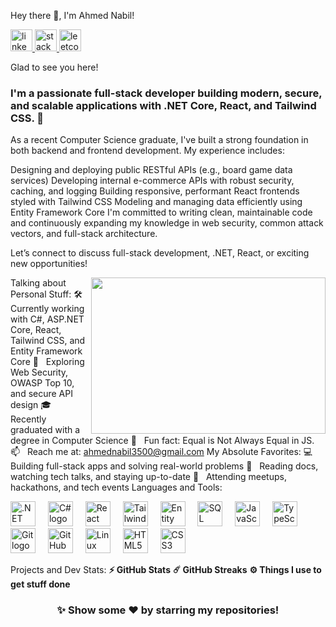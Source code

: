 Hey there 👋, I'm Ahmed Nabil!
<div align="left">
<a href="https://www.linkedin.com/in/ahmed-nabil-50426734b/" target="_blank">
<img src="https://img.shields.io/static/v1?message=LinkedIn&logo=linkedin&label=&color=0077B5&logoColor=white&labelColor=&style=for-the-badge" height="35" alt="linkedin logo" />
</a>
<a href="https://stackoverflow.com/users/17816404/a-ahmad" target="_blank">
<img src="https://img.shields.io/static/v1?message=Stackoverflow&logo=stackoverflow&label=&color=FE7A16&logoColor=white&labelColor=&style=for-the-badge" height="35" alt="stackoverflow logo" />
</a>
<a href="https://leetcode.com/u/ahmed2023/" target="_blank">
<img src="https://img.shields.io/static/v1?message=LeetCode&logo=leetcode&label=&color=FFA116&logoColor=white&labelColor=&style=for-the-badge" height="35" alt="leetcode logo" />
</a>
</div>

Glad to see you here! &nbsp;
<h3>I'm a passionate full-stack developer building modern, secure, and scalable applications with .NET Core, React, and Tailwind CSS. 🚀</h3>

As a recent Computer Science graduate, I've built a strong foundation in both backend and frontend development. My experience includes:

Designing and deploying public RESTful APIs (e.g., board game data services)
Developing internal e-commerce APIs with robust security, caching, and logging
Building responsive, performant React frontends styled with Tailwind CSS
Modeling and managing data efficiently using Entity Framework Core
I'm committed to writing clean, maintainable code and continuously expanding my knowledge in web security, common attack vectors, and full-stack architecture.

Let’s connect to discuss full-stack development, .NET, React, or exciting new opportunities!

<img align="right" height="250" width="375" alt="" src="https://raw.githubusercontent.com/iampavangandhi/iampavangandhi/master/gifs/coder.gif" />

Talking about Personal Stuff:
🛠 &nbsp; Currently working with C#, ASP.NET Core, React, Tailwind CSS, and Entity Framework Core
🚀 &nbsp; Exploring Web Security, OWASP Top 10, and secure API design
🎓 &nbsp; Recently graduated with a degree in Computer Science
👾 &nbsp; Fun fact: Equal is Not Always Equal in JS.
📫 &nbsp; Reach me at: ahmednabil3500@gmail.com
My Absolute Favorites:
💻 &nbsp; Building full-stack apps and solving real-world problems
📰 &nbsp; Reading docs, watching tech talks, and staying up-to-date
🍕 &nbsp; Attending meetups, hackathons, and tech events
Languages and Tools:
<div align="left">
<img src="https://skillicons.dev/icons?i=dotnet" height="40" alt=".NET logo" />
<img width="12" />
<img src="https://cdn.jsdelivr.net/gh/devicons/devicon/icons/csharp/csharp-original.svg" height="40" alt="C# logo" />
<img width="12" />
<img src="https://cdn.jsdelivr.net/gh/devicons/devicon/icons/react/react-original.svg" height="40" alt="React logo" />
<img width="12" />
<img src="https://cdn.jsdelivr.net/gh/devicons/devicon/icons/tailwindcss/tailwindcss-original.svg" height="40" alt="Tailwind CSS logo" />
<img width="12" />
<img src="https://cdn.jsdelivr.net/gh/devicons/devicon/icons/entityframework/entityframework-original.svg" height="40" alt="Entity Framework Core logo" />
<img width="12" />
<img src="https://cdn.jsdelivr.net/gh/devicons/devicon/icons/microsoftsqlserver/microsoftsqlserver-plain.svg" height="40" alt="SQL Server logo" />
<img width="12" />
<img src="https://cdn.jsdelivr.net/gh/devicons/devicon/icons/javascript/javascript-original.svg" height="40" alt="JavaScript logo" />
<img width="12" />
<img src="https://cdn.jsdelivr.net/gh/devicons/devicon/icons/typescript/typescript-original.svg" height="40" alt="TypeScript logo" />
<img width="12" />
<img src="https://cdn.simpleicons.org/git/F05032" height="40" alt="Git logo" />
<img width="12" />
<img src="https://cdn.simpleicons.org/github/181717" height="40" alt="GitHub logo" />
<img width="12" />
<img src="https://cdn.jsdelivr.net/gh/devicons/devicon/icons/linux/linux-original.svg" height="40" alt="Linux logo" />
<img width="12" />
<img src="https://cdn.jsdelivr.net/gh/devicons/devicon/icons/html5/html5-original.svg" height="40" alt="HTML5 logo" />
<img width="12" />
<img src="https://cdn.jsdelivr.net/gh/devicons/devicon/icons/css3/css3-original.svg" height="40" alt="CSS3 logo" />
</div>

Projects and Dev Stats:
<b>⚡ GitHub Stats</b>
<b>☄️ GitHub Streaks</b>
<b>⚙️ Things I use to get stuff done</b>
<div align="center">
<h3>✨ Show some ❤️ by starring my repositories!</h3>
</div>
